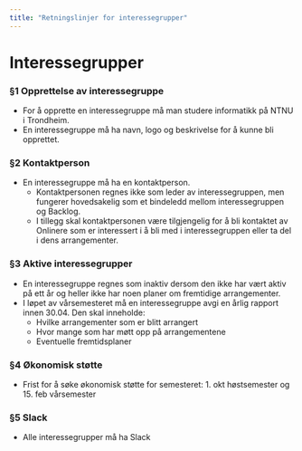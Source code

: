 ```yaml
---
title: "Retningslinjer for interessegrupper"
---
```


Interessegrupper
===========

### §1 Opprettelse av interessegruppe
- For å opprette en interessegruppe må man studere informatikk på NTNU i Trondheim.
- En interessegruppe må ha navn, logo og beskrivelse for å kunne bli opprettet.


### §2 Kontaktperson

- En interessegruppe må ha en kontaktperson.
    - Kontaktpersonen regnes ikke som leder av interessegruppen, men fungerer hovedsakelig som et bindeledd mellom interessegruppen og Backlog.
    - I tillegg skal kontaktpersonen være tilgjengelig for å bli kontaktet av Onlinere som er interessert i å bli med i interessegruppen eller ta del i dens arrangementer.

### §3 Aktive interessegrupper

- En interessegruppe regnes som inaktiv dersom den ikke har vært aktiv på ett år og heller ikke har noen planer om fremtidige arrangementer.
- I løpet av vårsemesteret må en interessegruppe avgi en årlig rapport innen 30.04. Den skal inneholde:
    - Hvilke arrangementer som er blitt arrangert
    - Hvor mange som har møtt opp på arrangementene 
    - Eventuelle fremtidsplaner

### §4 Økonomisk støtte

- Frist for å søke økonomisk støtte for semesteret: 1. okt høstsemester og 15. feb vårsemester

### §5 Slack
- Alle interessegrupper må ha Slack